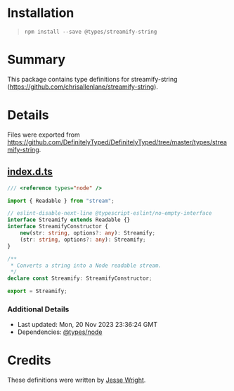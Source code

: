 # Installation
> `npm install --save @types/streamify-string`

# Summary
This package contains type definitions for streamify-string (https://github.com/chrisallenlane/streamify-string).

# Details
Files were exported from https://github.com/DefinitelyTyped/DefinitelyTyped/tree/master/types/streamify-string.
## [index.d.ts](https://github.com/DefinitelyTyped/DefinitelyTyped/tree/master/types/streamify-string/index.d.ts)
````ts
/// <reference types="node" />

import { Readable } from "stream";

// eslint-disable-next-line @typescript-eslint/no-empty-interface
interface Streamify extends Readable {}
interface StreamifyConstructor {
    new(str: string, options?: any): Streamify;
    (str: string, options?: any): Streamify;
}

/**
 * Converts a string into a Node readable stream.
 */
declare const Streamify: StreamifyConstructor;

export = Streamify;

````

### Additional Details
 * Last updated: Mon, 20 Nov 2023 23:36:24 GMT
 * Dependencies: [@types/node](https://npmjs.com/package/@types/node)

# Credits
These definitions were written by [Jesse Wright](https://github.com/jeswr).

